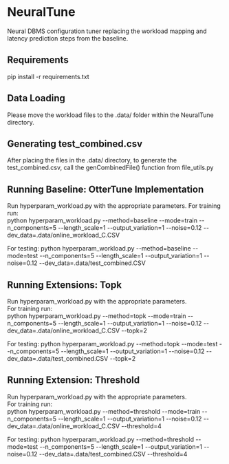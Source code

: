 # NeuralTune
Neural DBMS configuration tuner replacing the workload mapping and latency prediction steps from the baseline.

## Requirements  
pip install -r requirements.txt

## Data Loading
Please move the workload files to the .data/ folder within the NeuralTune directory. 

## Generating test_combined.csv  
After placing the files in the .data/ directory, to generate the test_combined.csv, call the genCombinedFile() function from file_utils.py

## Running Baseline: OtterTune Implementation
Run hyperparam_workload.py with the appropriate parameters.
For training run:   
python hyperparam_workload.py --method=baseline --mode=train --n_components=5 --length_scale=1 --output_variation=1 --noise=0.12 --dev_data=.data/online_workload_C.CSV  

For testing:
python hyperparam_workload.py --method=baseline --mode=test --n_components=5 --length_scale=1 --output_variation=1 --noise=0.12 --dev_data=.data/test_combined.CSV  

## Running Extensions: Topk
Run hyperparam_workload.py with the appropriate parameters.   
For training run:   
python hyperparam_workload.py --method=topk --mode=train --n_components=5 --length_scale=1 --output_variation=1 --noise=0.12 --dev_data=.data/online_workload_C.CSV  --topk=2

For testing:
python hyperparam_workload.py --method=topk --mode=test --n_components=5 --length_scale=1 --output_variation=1 --noise=0.12 --dev_data=.data/test_combined.CSV  --topk=2

## Running Extension: Threshold
Run hyperparam_workload.py with the appropriate parameters.   
For training run:   
python hyperparam_workload.py --method=threshold --mode=train --n_components=5 --length_scale=1 --output_variation=1 --noise=0.12 --dev_data=.data/online_workload_C.CSV  --threshold=4

For testing:
python hyperparam_workload.py --method=threshold --mode=test --n_components=5 --length_scale=1 --output_variation=1 --noise=0.12 --dev_data=.data/test_combined.CSV  --threshold=4



